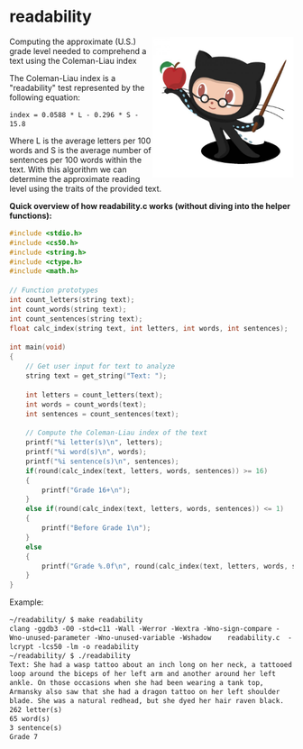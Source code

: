 # readability
<img src="images/github-logo-octocat-1.jpg" width = 250 align="right">

Computing the approximate (U.S.) grade level needed to comprehend a text using the Coleman-Liau index

The Coleman-Liau index is a "readability" test represented by the following equation:
```
index = 0.0588 * L - 0.296 * S - 15.8
```
Where L is the average letters per 100 words and S is the average number of sentences per 100 words within the text. With this algorithm we can determine the approximate reading level using the traits of the provided text.

**Quick overview of how readability.c works (without diving into the helper functions):**
```c
#include <stdio.h>
#include <cs50.h>
#include <string.h>
#include <ctype.h>
#include <math.h>

// Function prototypes
int count_letters(string text);
int count_words(string text);
int count_sentences(string text);
float calc_index(string text, int letters, int words, int sentences);

int main(void)
{
    // Get user input for text to analyze
    string text = get_string("Text: ");

    int letters = count_letters(text);
    int words = count_words(text);
    int sentences = count_sentences(text);

    // Compute the Coleman-Liau index of the text
    printf("%i letter(s)\n", letters);
    printf("%i word(s)\n", words);
    printf("%i sentence(s)\n", sentences);
    if(round(calc_index(text, letters, words, sentences)) >= 16)
    {
        printf("Grade 16+\n");
    }
    else if(round(calc_index(text, letters, words, sentences)) <= 1)
    {
        printf("Before Grade 1\n");
    }
    else
    {
        printf("Grade %.0f\n", round(calc_index(text, letters, words, sentences)));
    }
}
```

Example:
```console
~/readability/ $ make readability
clang -ggdb3 -O0 -std=c11 -Wall -Werror -Wextra -Wno-sign-compare -Wno-unused-parameter -Wno-unused-variable -Wshadow    readability.c  -lcrypt -lcs50 -lm -o readability
~/readability/ $ ./readability 
Text: She had a wasp tattoo about an inch long on her neck, a tattooed loop around the biceps of her left arm and another around her left ankle. On those occasions when she had been wearing a tank top, Armansky also saw that she had a dragon tattoo on her left shoulder blade. She was a natural redhead, but she dyed her hair raven black.
262 letter(s)
65 word(s)
3 sentence(s)
Grade 7
```
